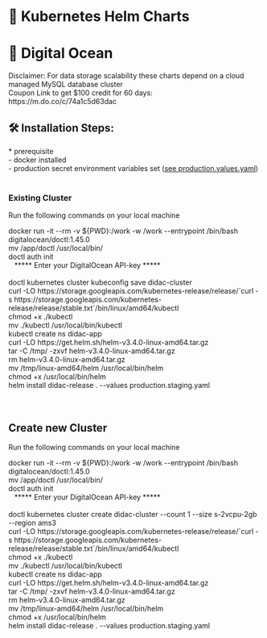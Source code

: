 # 🚀 Kubernetes Helm Charts

<h1>🧐 Digital Ocean</h1>
Disclaimer: For data storage scalability these charts depend on a cloud managed MySQL database cluster <br>
Coupon Link to get $100 credit for 60 days: <br/>
https://m.do.co/c/74a1c5d63dac

<h2>🛠️ Installation Steps:</h2>
* prerequisite <br>
  - docker installed <br>
  - production secret environment variables set (<a href="https://github.com/JeroenMBooij/Smart-Learning/blob/main/Helm/values.production.yaml">see production.values.yaml</a>) <br><br>

<h3>Existing Cluster</h3>
<p> Run the following commands on your local machine</p>
docker run -it --rm -v ${PWD}:/work -w /work --entrypoint /bin/bash digitalocean/doctl:1.45.0 <br>
mv /app/doctl /usr/local/bin/ <br>
doctl auth init <br>
&nbsp;&nbsp; ***** Enter your DigitalOcean API-key ***** <br><br>
doctl kubernetes cluster kubeconfig save didac-cluster <br>
curl -LO https://storage.googleapis.com/kubernetes-release/release/`curl -s https://storage.googleapis.com/kubernetes-release/release/stable.txt`/bin/linux/amd64/kubectl <br>
chmod +x ./kubectl <br>
mv ./kubectl /usr/local/bin/kubectl <br>
kubectl create ns didac-app <br>
curl -LO https://get.helm.sh/helm-v3.4.0-linux-amd64.tar.gz <br>
tar -C /tmp/ -zxvf helm-v3.4.0-linux-amd64.tar.gz <br>
rm helm-v3.4.0-linux-amd64.tar.gz <br>
mv /tmp/linux-amd64/helm /usr/local/bin/helm <br>
chmod +x /usr/local/bin/helm <br>
helm install didac-release . --values production.staging.yaml <br><br><br>

<h2>Create new Cluster</h2>
<p> Run the following commands on your local machine</p>
docker run -it --rm -v ${PWD}:/work -w /work --entrypoint /bin/bash digitalocean/doctl:1.45.0 <br>
mv /app/doctl /usr/local/bin/ <br>
doctl auth init <br>
&nbsp;&nbsp; ***** Enter your DigitalOcean API-key ***** <br><br>
doctl kubernetes cluster create didac-cluster --count 1 --size s-2vcpu-2gb --region ams3 <br>
curl -LO https://storage.googleapis.com/kubernetes-release/release/`curl -s https://storage.googleapis.com/kubernetes-release/release/stable.txt`/bin/linux/amd64/kubectl <br>
chmod +x ./kubectl <br>
mv ./kubectl /usr/local/bin/kubectl <br>
kubectl create ns didac-app <br>
curl -LO https://get.helm.sh/helm-v3.4.0-linux-amd64.tar.gz <br>
tar -C /tmp/ -zxvf helm-v3.4.0-linux-amd64.tar.gz <br>
rm helm-v3.4.0-linux-amd64.tar.gz <br>
mv /tmp/linux-amd64/helm /usr/local/bin/helm <br>
chmod +x /usr/local/bin/helm <br>
helm install didac-release . --values production.staging.yaml <br>
  

  
